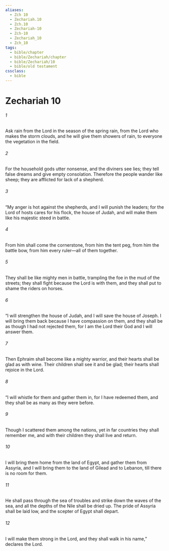 ```yaml
---
aliases:
  - Zch 10
  - Zechariah.10
  - Zch.10
  - Zechariah-10
  - Zch-10
  - Zechariah_10
  - Zch_10
tags:
  - bible/chapter
  - bible/Zechariah/chapter
  - bible/Zechariah/10
  - bible/old testament
cssclass:
  - bible
---
```


# Zechariah 10

###### 1
Ask rain from the Lord in the season of the spring rain, from the Lord  who makes the storm clouds, and he will give them showers of rain, to everyone the vegetation in the field.
###### 2
For the household gods utter nonsense, and the diviners see lies;   they tell false dreams and give empty consolation. Therefore the people wander like sheep; they are afflicted for lack of a shepherd.
###### 3
“My anger is hot against the shepherds, and I will punish the leaders; for the Lord of hosts cares for his flock, the house of Judah, and will make them like his majestic steed in battle.
###### 4
From him shall come the cornerstone, from him the tent peg, from him the battle bow, from him every ruler—all of them together.
###### 5
They shall be like mighty men in battle,   trampling the foe in the mud of the streets; they shall fight because the Lord is with them, and they shall put to shame the riders on horses.
###### 6
“I will strengthen the house of Judah, and I will save the house of Joseph.   I will bring them back because I have compassion on them, and they shall be as though I had not rejected them, for I am the Lord their God and I will answer them.
###### 7
Then Ephraim shall become like a mighty warrior, and their hearts shall be glad as with wine. Their children shall see it and be glad; their hearts shall rejoice in the Lord.
###### 8
“I will whistle for them and gather them in, for I have redeemed them, and they shall be as many as they were before.
###### 9
Though I scattered them among the nations, yet in far countries they shall remember me, and with their children they shall live and return.
###### 10
I will bring them home from the land of Egypt, and gather them from Assyria, and I will bring them to the land of Gilead and to Lebanon,   till there is no room for them.
###### 11
He shall pass through the sea of troubles and strike down the waves of the sea,   and all the depths of the Nile shall be dried up. The pride of Assyria shall be laid low, and the scepter of Egypt shall depart.
###### 12
I will make them strong in the Lord, and they shall walk in his name,” declares the Lord.


